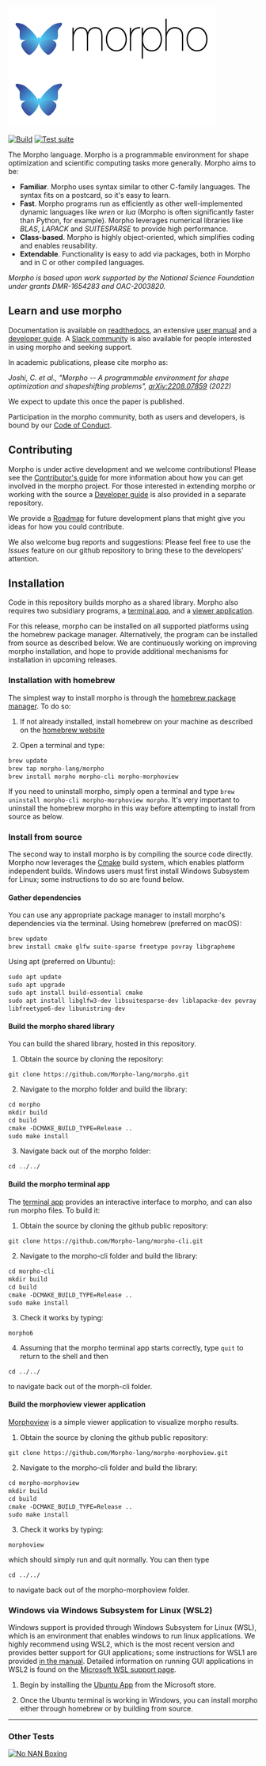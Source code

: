 ![Morpho](https://github.com/Morpho-lang/morpho-manual/blob/main/src/Figures/morphologosmall.png#gh-light-mode-only)![Morpho](https://github.com/Morpho-lang/morpho-manual/blob/main/src/Figures/morphologosmall-white.png#gh-dark-mode-only)

[![Build](https://github.com/Morpho-lang/morpho/actions/workflows/build.yml/badge.svg)](https://github.com/Morpho-lang/morpho/actions/workflows/build.yml)
[![Test suite](https://github.com/Morpho-lang/morpho/actions/workflows/buildandtest.yml/badge.svg)](https://github.com/Morpho-lang/morpho/actions/workflows/buildandtest.yml)

The Morpho language. Morpho is a programmable environment for shape optimization and scientific computing tasks more generally. Morpho aims to be:

* **Familiar**. Morpho uses syntax similar to other C-family languages. The syntax fits on a postcard, so it's easy to learn.
* **Fast**. Morpho programs run as efficiently as other well-implemented dynamic languages like *wren* or *lua* (Morpho is often significantly faster than Python, for example). Morpho leverages numerical libraries like *BLAS*, *LAPACK* and *SUITESPARSE* to provide high performance.
* **Class-based**. Morpho is highly object-oriented, which simplifies coding and enables reusability.
* **Extendable**. Functionality is easy to add via packages, both in Morpho and in C or other compiled languages.

*Morpho is based upon work supported by the National Science Foundation under grants DMR-1654283 and OAC-2003820.*

## Learn and use morpho

Documentation is available on [readthedocs](https://morpho-lang.readthedocs.io/en/latest/), an extensive [user manual](https://github.com/Morpho-lang/morpho-manual/blob/main/manual.pdf) and a [developer guide](https://github.com/Morpho-lang/morpho-devguide/blob/main/devguide.pdf). A [Slack community](https://join.slack.com/t/morphoco/shared_invite/zt-1o6azavwl-XMtjjFwxW~P6C8rc~YbBlA) is also available for people interested in using morpho and seeking support.

In academic publications, please cite morpho as:

*Joshi, C. et al., "Morpho -- A programmable environment for shape optimization and shapeshifting problems", [arXiv:2208.07859](https://arxiv.org/abs/2208.07859) (2022)*

We expect to update this once the paper is published.

Participation in the morpho community, both as users and developers, is bound by our [Code of Conduct](CODE_OF_CONDUCT.md).

## Contributing

Morpho is under active development and we welcome contributions! Please see the [Contributor's guide](CONTRIBUTING.md) for more information about how you can get involved in the morpho project. For those interested in extending morpho or working with the source a [Developer guide](https://github.com/Morpho-lang/morpho-devguide) is also provided in a separate repository. 

We provide a [Roadmap](https://github.com/Morpho-lang/morpho/wiki/Road-Map) for future development plans that might give you ideas for how you could contribute.

We also welcome bug reports and suggestions: Please feel free to use the *Issues* feature on our github repository to bring these to the developers' attention.

## Installation

Code in this repository builds morpho as a shared library. Morpho also requires two subsidiary programs, a [terminal app](https://github.com/Morpho-lang/morpho-cli), and a [viewer application](https://github.com/Morpho-lang/morpho-morphoview).

For this release, morpho can be installed on all supported platforms using the homebrew package manager. Alternatively, the program can be installed from source as described below. We are continuously working on improving morpho installation, and hope to provide additional mechanisms for installation in upcoming releases.

### Installation with homebrew

The simplest way to install morpho is through the [homebrew package manager](https://brew.sh). To do so:

1. If not already installed, install homebrew on your machine as described on the [homebrew website](https://brew.sh)

2. Open a terminal and type:

```
brew update
brew tap morpho-lang/morpho
brew install morpho morpho-cli morpho-morphoview
```

If you need to uninstall morpho, simply open a terminal and type `brew uninstall morpho-cli morpho-morphoview morpho`. It's very important to uninstall the homebrew morpho in this way before attempting to install from source as below.

### Install from source

The second way to install morpho is by compiling the source code directly. Morpho now leverages the [Cmake](https://cmake.org) build system, which enables platform independent builds. Windows users must first install Windows Subsystem for Linux; some instructions to do so are found below.

#### Gather dependencies

You can use any appropriate package manager to install morpho's dependencies via the terminal. Using homebrew (preferred on macOS):

```
brew update
brew install cmake glfw suite-sparse freetype povray libgrapheme
```
Using apt (preferred on Ubuntu):

```
sudo apt update
sudo apt upgrade
sudo apt install build-essential cmake
sudo apt install libglfw3-dev libsuitesparse-dev liblapacke-dev povray libfreetype6-dev libunistring-dev
```

#### Build the morpho shared library

You can build the shared library, hosted in this repository.

1. Obtain the source by cloning the repository:

```
git clone https://github.com/Morpho-lang/morpho.git
```

2. Navigate to the morpho folder and build the library:

```
cd morpho
mkdir build
cd build
cmake -DCMAKE_BUILD_TYPE=Release ..
sudo make install
```

3. Navigate back out of the morpho folder:

```
cd ../../
```

#### Build the morpho terminal app

The [terminal app](https://github.com/Morpho-lang/morpho-cli) provides an interactive interface to morpho, and can also run morpho files. To build it:

1. Obtain the source by cloning the github public repository:

```
git clone https://github.com/Morpho-lang/morpho-cli.git
```

2. Navigate to the morpho-cli folder and build the library:

```
cd morpho-cli
mkdir build
cd build
cmake -DCMAKE_BUILD_TYPE=Release ..
sudo make install
```

3. Check it works by typing:

```
morpho6
```

4. Assuming that the morpho terminal app starts correctly, type `quit` to return to the shell and then

```
cd ../../
```

to navigate back out of the morph-cli folder.

#### Build the morphoview viewer application

[Morphoview](https://github.com/Morpho-lang/morpho-morphoview) is a simple viewer application to visualize morpho results.

1. Obtain the source by cloning the github public repository:

```
git clone https://github.com/Morpho-lang/morpho-morphoview.git
```

2. Navigate to the morpho-cli folder and build the library:

```
cd morpho-morphoview
mkdir build
cd build
cmake -DCMAKE_BUILD_TYPE=Release ..
sudo make install
```

3. Check it works by typing:

```
morphoview
```

which should simply run and quit normally. You can then type

```
cd ../../
```

to navigate back out of the morpho-morphoview folder.

### Windows via Windows Subsystem for Linux (WSL2)

Windows support is provided through Windows Subsystem for Linux (WSL), which is an environment that enables windows to run linux applications. We highly recommend using WSL2, which is the most recent version and provides better support for GUI applications; some instructions for WSL1 are provided [in the manual](https://github.com/Morpho-lang/morpho-manual/blob/main/manual.pdf). Detailed information on running GUI applications in WSL2 is found on the [Microsoft WSL support page](https://learn.microsoft.com/en-us/windows/wsl/tutorials/gui-apps).

1. Begin by installing the [Ubuntu App](https://ubuntu.com/desktop/wsl) from the Microsoft store. 

2. Once the Ubuntu terminal is working in Windows, you can install morpho either through homebrew or by building from source. 

---
### Other Tests
[![No NAN Boxing](https://github.com/Morpho-lang/morpho/actions/workflows/nonanboxing.yml/badge.svg)](https://github.com/Morpho-lang/morpho/actions/workflows/nonanboxing.yml)
